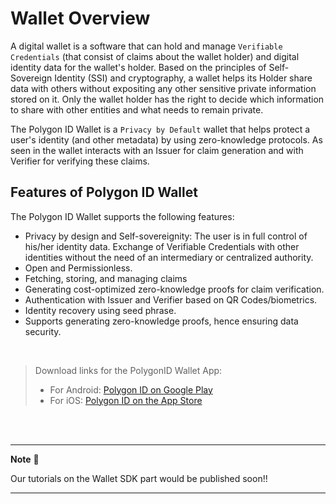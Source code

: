 # Wallet Overview

A digital wallet is a software that can hold and manage `Verifiable Credentials` (that consist of claims about the wallet holder) and digital identity data for the wallet's holder. Based on the principles of Self-Sovereign Identity (SSI) and cryptography, a wallet helps its Holder share data with others without expositing any other sensitive private information stored on it. Only the wallet holder has the right to decide which information to share with other entities and what needs to remain private. 

The Polygon ID Wallet is a `Privacy by Default` wallet that helps protect a user's identity (and other metadata) by using zero-knowledge protocols. As seen in the wallet interacts with an Issuer for claim generation and with Verifier for verifying these claims.

## Features of Polygon ID Wallet

The Polygon ID Wallet supports the following features:

- Privacy by design and Self-sovereignity: The user is in full control of his/her identity data. Exchange of Verifiable Credentials with other identities without the need of an intermediary or centralized authority. 
- Open and Permissionless. 
- Fetching, storing, and managing claims
- Generating cost-optimized zero-knowledge proofs for claim verification.
- Authentication with Issuer and Verifier based on QR Codes/biometrics.
- Identity recovery using seed phrase.
- Supports generating zero-knowledge proofs, hence ensuring data security. 

<br>

> Download links for the PolygonID Wallet App:
> - For Android: [Polygon ID on Google Play](https://play.google.com/store/apps/details?id=com.polygonid.wallet)
> - For iOS: [Polygon ID on the App Store](https://apps.apple.com/us/app/polygon-id/id1629870183)


<br>
<br>


---
**Note** &#128221;

 Our tutorials on the Wallet SDK part would be published soon!!

---





